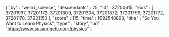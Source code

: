 {
  "by" : "weird_science",
  "descendants" : 25,
  "id" : 37200615,
  "kids" : [ 37201997, 37201172, 37201809, 37201304, 37201872, 37201799, 37201772, 37201178, 37201150 ],
  "score" : 115,
  "time" : 1692548893,
  "title" : "So You Want to Learn Physics",
  "type" : "story",
  "url" : "https://www.susanrigetti.com/physics"
}
